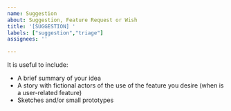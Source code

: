 ```yaml
---
name: Suggestion
about: Suggestion, Feature Request or Wish
title: '[SUGGESTION] '
labels: ["suggestion","triage"]
assignees: ''

---
```


It is useful to include:
* A brief summary of your idea
* A story with fictional actors of the use of the feature you desire (when is a user-related feature)
* Sketches and/or small prototypes
